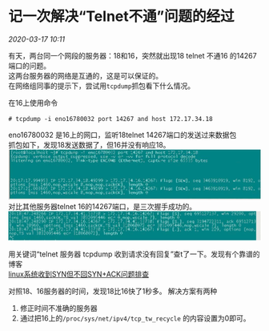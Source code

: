 # 记一次解决“Telnet不通”问题的经过

_2020-03-17_ _10:11_

有天，两台同一个网段的服务器：18和16，突然就出现18 telnet 不通16 的14267 端口的问题。  
这两台服务器的网络是互通的，这是可以保证的。  
在网络组同事的提示下，尝试用`tcpdump`抓包看下什么情况。

在16上使用命令
```
# tcpdump -i eno16780032 port 14267 and host 172.17.34.18
```
eno16780032 是16上的网口，监听18telnet 14267端口的发送过来数据包  
抓包如下，发现18发送数据了，但16并没有响应18。
![](/pic/2020/03/1.jpg)  
对比其他服务器telnet 16的14267端口，是三次握手成功的。
![](/pic/2020/03/2.jpg)  

用关键词“telnet 服务器 tcpdump 收到请求没有回复”查t了一下。发现有个靠谱的博客  
[linux系统收到SYN但不回SYN+ACK问题排查](https://blog.51cto.com/leejia/1954628)

对照18、16服务器的时间，发现18比16快了1秒多。
解决方案有两种
1. 修正时间不准确的服务器
2. 通过把16上的`/proc/sys/net/ipv4/tcp_tw_recycle` 的内容设置为0即可。
